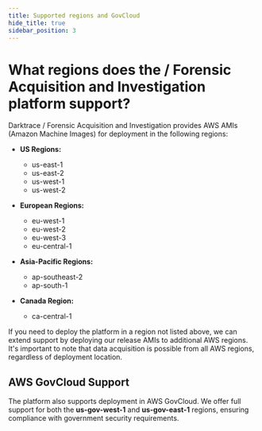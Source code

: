 ```yaml
---
title: Supported regions and GovCloud
hide_title: true
sidebar_position: 3
---
```


# What regions does the / Forensic Acquisition and Investigation platform support?

Darktrace / Forensic Acquisition and Investigation provides AWS AMIs (Amazon Machine Images) for deployment in the following regions:

- **US Regions:**
  - us-east-1
  - us-east-2
  - us-west-1
  - us-west-2

- **European Regions:**
  - eu-west-1
  - eu-west-2
  - eu-west-3
  - eu-central-1

- **Asia-Pacific Regions:**
  - ap-southeast-2
  - ap-south-1

- **Canada Region:**
  - ca-central-1

If you need to deploy the platform in a region not listed above, we can extend support by deploying our release AMIs to additional AWS regions. It's important to note that data acquisition is possible from all AWS regions, regardless of deployment location.

## AWS GovCloud Support

The platform also supports deployment in AWS GovCloud. We offer full support for both the **us-gov-west-1** and **us-gov-east-1** regions, ensuring compliance with government security requirements.
